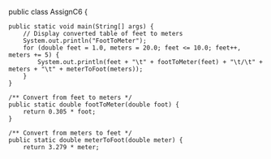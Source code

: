 public class AssignC6 {

    public static void main(String[] args) {
        // Display converted table of feet to meters
        System.out.println("FootToMeter");
        for (double feet = 1.0, meters = 20.0; feet <= 10.0; feet++, meters += 5) {
            System.out.println(feet + "\t" + footToMeter(feet) + "\t/\t" + meters + "\t" + meterToFoot(meters));
        }
    }

    /** Convert from feet to meters */
    public static double footToMeter(double foot) {
        return 0.305 * foot;
    }

    /** Convert from meters to feet */
    public static double meterToFoot(double meter) {
        return 3.279 * meter;
        
